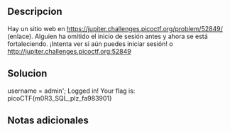 ## Descripcion 

Hay un sitio web en https://jupiter.challenges.picoctf.org/problem/52849/ (enlace). Alguien ha omitido el inicio de sesión antes y ahora se está fortaleciendo. ¡Intenta ver si aún puedes iniciar sesión! o http://jupiter.challenges.picoctf.org:52849
## Solucion

username = admin';
Logged in!
Your flag is: picoCTF{m0R3_SQL_plz_fa983901}

## Notas adicionales

